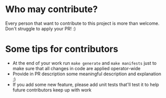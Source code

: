 # Who may contribute?
Every person that want to contribute to this project is more than welcome.
Don't struggle to apply your PR! :)

# Some tips for contributors
* At the end of your work run `make generate` and `make manifests` just to make sure that all changes in code are applied operator-wide
* Provide in PR description some meaningful description and explanation ;)
* If you add some new feature, please add unit tests that'll test it to help future contributors keep up with work
